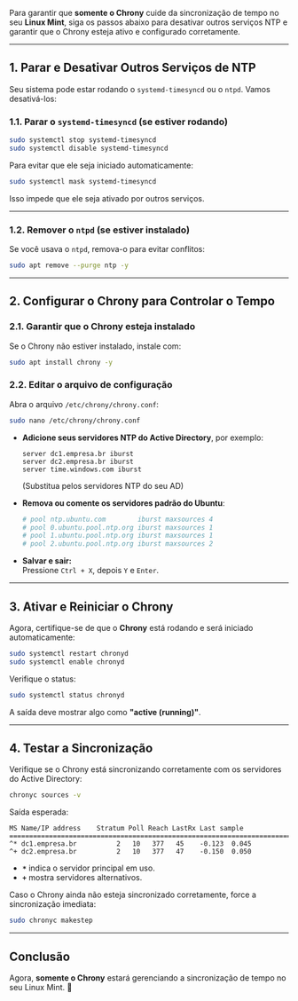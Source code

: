 Para garantir que **somente o Chrony** cuide da sincronização de tempo no seu **Linux Mint**, siga os passos abaixo para desativar outros serviços NTP e garantir que o Chrony esteja ativo e configurado corretamente.

---

## **1. Parar e Desativar Outros Serviços de NTP**
Seu sistema pode estar rodando o `systemd-timesyncd` ou o `ntpd`. Vamos desativá-los:

### **1.1. Parar o `systemd-timesyncd` (se estiver rodando)**
```bash
sudo systemctl stop systemd-timesyncd
sudo systemctl disable systemd-timesyncd
```
Para evitar que ele seja iniciado automaticamente:
```bash
sudo systemctl mask systemd-timesyncd
```
Isso impede que ele seja ativado por outros serviços.

---

### **1.2. Remover o `ntpd` (se estiver instalado)**
Se você usava o `ntpd`, remova-o para evitar conflitos:
```bash
sudo apt remove --purge ntp -y
```

---

## **2. Configurar o Chrony para Controlar o Tempo**
### **2.1. Garantir que o Chrony esteja instalado**
Se o Chrony não estiver instalado, instale com:
```bash
sudo apt install chrony -y
```

### **2.2. Editar o arquivo de configuração**
Abra o arquivo `/etc/chrony/chrony.conf`:
```bash
sudo nano /etc/chrony/chrony.conf
```
- **Adicione seus servidores NTP do Active Directory**, por exemplo:
  ```
  server dc1.empresa.br iburst
  server dc2.empresa.br iburst
  server time.windows.com iburst
  ```
  (Substitua pelos servidores NTP do seu AD)

- **Remova ou comente os servidores padrão do Ubuntu**:
  ```bash
  # pool ntp.ubuntu.com        iburst maxsources 4
  # pool 0.ubuntu.pool.ntp.org iburst maxsources 1
  # pool 1.ubuntu.pool.ntp.org iburst maxsources 1
  # pool 2.ubuntu.pool.ntp.org iburst maxsources 2
  ```

- **Salvar e sair:**  
  Pressione `Ctrl + X`, depois `Y` e `Enter`.

---

## **3. Ativar e Reiniciar o Chrony**
Agora, certifique-se de que o **Chrony** está rodando e será iniciado automaticamente:

```bash
sudo systemctl restart chronyd
sudo systemctl enable chronyd
```

Verifique o status:
```bash
sudo systemctl status chronyd
```
A saída deve mostrar algo como **"active (running)"**.

---

## **4. Testar a Sincronização**
Verifique se o Chrony está sincronizando corretamente com os servidores do Active Directory:
```bash
chronyc sources -v
```
Saída esperada:
```
MS Name/IP address    Stratum Poll Reach LastRx Last sample
===============================================================================
^* dc1.empresa.br          2   10   377   45    -0.123  0.045
^+ dc2.empresa.br          2   10   377   47    -0.150  0.050
```
- **`*`** indica o servidor principal em uso.
- **`+`** mostra servidores alternativos.

Caso o Chrony ainda não esteja sincronizado corretamente, force a sincronização imediata:
```bash
sudo chronyc makestep
```

---

## **Conclusão**
Agora, **somente o Chrony** estará gerenciando a sincronização de tempo no seu Linux Mint. 🚀
